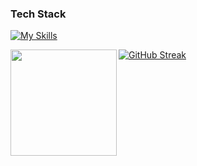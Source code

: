 ### Tech Stack
[![My Skills](https://skillicons.dev/icons?i=ruby,rails,js,ts,bun,react,vite,remix,nextjs,vitest,cs,java,python,fastapi,postgres,redis,mysql,aws,gcp,vercel,heroku,kali&theme=dark)](https://skillicons.dev)

<a href="https://github.com/se4weed">
  <img align="left" height="170px" src="https://github-readme-stats-xi-green-21.vercel.app/api?username=ynori123&count_private=true&show_icons=true&theme=cobalt" />
</a>

[![GitHub Streak](https://streak-stats.demolab.com?user=se4weed&theme=tokyonight-duo&border_radius=5)](https://git.io/streak-stats)

